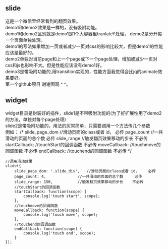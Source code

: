<h2>slide</h2>
这是一个微信里经常看到的翻页效果。<br/>
demo1和demo2效果是一样的，没有吸附功能。<br/>
demo1和demo2区别就是demo1是1个大容器里tranlateY处理， demo2是分开每一个页面单独处理。<br/>
demo1的写法如果增加一页或者减少一页对css的影响比较大，但是demo1的性能应该是最好的。<br/>
demo2单独对当前page和上一个page或下一个page处理，增加或减少一页对css和js也影响不大。但是性能应该没有demo1好。<br/>
demo3是带吸附功能的,用transition实现的，性能方面我觉得会比jq的animate效果要好。<br/>
第一个github项目 谢谢围观 ^ ^。<br/>

<h2>widget</h2>
widget目录是封装好的插件，slide1是不带吸附功能的(为了好扩展性用了demo2的方法，单独对每个page处理)<br/>
slide2是带吸附功能的，用法的灰常简单，只需要调用一个方法传几个参数<br/>
例如：  
    /*
     slide_page_dom          //滑动页面的class或者 id，             必传
     page_count              //一共滑动的页面的总个数               必传
     slide_range             //触发翻页效果移动的步长               不必传
     startCallback:          //touchStart的回调函数                 不必传
     moveCallback:           //touchmove的回调函数                  不必传
     endCallback:            //touchend的回调函数                   不必传
     */

    //调用滑动效果
    slide({
        slide_page_dom: '.slide_div',   //滑动页面的class或者 id，    必传
        page_count: 4,              //一共滑动的页面的总个数     必传
        slide_range: 150,           //触发翻页效果移动的步长    不必传
        //touchStart的回调函数
        startCallback: function(scope) {
            console.log('touch start', scope);
        },
        //touchmove的回调函数
        moveCallback: function(scope) {
            console.log('touch move', scope);
        },
        //touchend的回调函数
        endCallback: function(scope) {
            console.log('touch end', scope);
        }
    });
